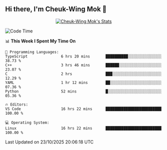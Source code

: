 ## Hi there, I'm Cheuk-Wing Mok 👋

<!--
**mozro0327/mozro0327** is a ✨ _special_ ✨ repository because its `README.md` (this file) appears on your GitHub profile.

Here are some ideas to get you started:

- 🔭 I’m currently working on ...
- 🌱 I’m currently learning ...
- 👯 I’m looking to collaborate on ...
- 🤔 I’m looking for help with ...
- 💬 Ask me about ...
- 📫 How to reach me: ...
- 😄 Pronouns: ...
- ⚡ Fun fact: ...
-->

<p align="center">
  <a href="https://github.com/mozro0327" class="rich-diff-level-one">
    <img src="https://github-readme-stats.vercel.app/api?username=mozro0327&title_color=333&text_color=777" alt="Cheuk-Wing Mok's Stats" >
    <!-- &hide=issues
    <img src="https://github-readme-stats.vercel.app/api?username=mozro0327&hide=issues&title_color=333&text_color=777" alt="Cheuk-Wing Mok's Stats" >
    -->
  </a>
</p>

<!--START_SECTION:waka-->
![Code Time](http://img.shields.io/badge/Code%20Time-3%2C938%20hrs%2029%20mins-blue)

📊 **This Week I Spent My Time On** 

```text
💬 Programming Languages: 
TypeScript               6 hrs 20 mins       ██████████░░░░░░░░░░░░░░░   38.73 % 
C++                      3 hrs 46 mins       ██████░░░░░░░░░░░░░░░░░░░   23.07 % 
C                        2 hrs               ███░░░░░░░░░░░░░░░░░░░░░░   12.29 % 
YAML                     1 hr 12 mins        ██░░░░░░░░░░░░░░░░░░░░░░░   07.36 % 
Python                   52 mins             █░░░░░░░░░░░░░░░░░░░░░░░░   05.36 % 

🔥 Editors: 
VS Code                  16 hrs 22 mins      █████████████████████████   100.00 % 

💻 Operating System: 
Linux                    16 hrs 22 mins      █████████████████████████   100.00 % 
```


 Last Updated on 23/10/2025 20:06:18 UTC
<!--END_SECTION:waka-->
